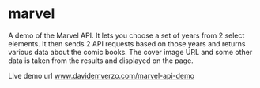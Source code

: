 # marvel

A demo of the Marvel API. It lets you choose a set of years from 2 select elements. It then sends 2 API requests based on those years and returns various data about the comic books. The cover image URL and some other data is taken from the results and displayed on the page. 

Live demo url www.davidemverzo.com/marvel-api-demo
